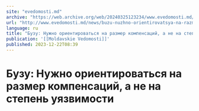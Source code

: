 ```yaml
---
site: "evedomosti.md"
archive: "https://web.archive.org/web/20240325123234/www.evedomosti.md/news/buzu-nuzhno-orientirovatsya-na-razmer-kompensacij-ne-na-step"
url: "http://www.evedomosti.md/news/buzu-nuzhno-orientirovatsya-na-razmer-kompensacij-ne-na-step"
language: ru
title: "Бузу: Нужно ориентироваться на размер компенсаций, а не на степень уязвимости"
publication: '[[Moldavskie Vedomosti]]'
published: 2023-12-22T08:39
---
```


# Бузу: Нужно ориентироваться на размер компенсаций, а не на степень уязвимости

